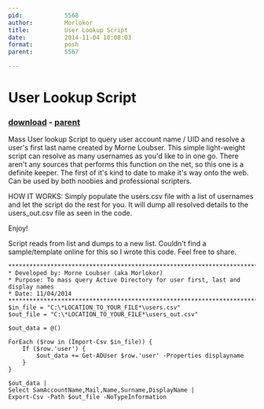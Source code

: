```yaml
---
pid:            5568
author:         Morlokor
title:          User Lookup Script
date:           2014-11-04 10:08:03
format:         posh
parent:         5567

---
```


# User Lookup Script

### [download](Scripts\5568.ps1) - [parent](Scripts\5567.md)

Mass User lookup Script to query user account name / UID and resolve a user's first last name created by Morne Loubser. This simple light-weight script can resolve as many usernames as you'd like to in one go. There aren't any sources that performs this function on the net, so this one is a definite keeper. The first of it's kind to date to make it's way onto the web. Can be used by both noobies and professional scripters.

HOW IT WORKS:
Simply populate the users.csv file with a list of usernames and let the script do the rest for you. It will dump all resolved details to the users_out.csv file as seen in the code. 

Enjoy!

Script reads from list and dumps to a new list. Couldn't find a sample/template online for this so I wrote this code. Feel free to share.	

```posh
***********************************************************************
* Developed by: Morne Loubser (aka Morlokor)
* Purpose: To mass query Active Directory for user first, last and display names
* Date: 11/04/2014
***********************************************************************
$in_file = "C:\*LOCATION_TO_YOUR_FILE*\users.csv"
$out_file = "C:\*LOCATION_TO_YOUR_FILE*\users_out.csv"

$out_data = @()

ForEach ($row in (Import-Csv $in_file)) {
    If ($row.'user') {
        $out_data += Get-ADUser $row.'user' -Properties displayname
    }
} 

$out_data | 
Select SamAccountName,Mail,Name,Surname,DisplayName | 
Export-Csv -Path $out_file -NoTypeInformation
```
